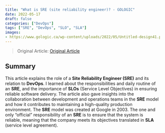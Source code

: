 ```yaml
---
title: "What is SRE (site reliability engineer)? - GOLOGIC"
date: 2022-05-17
draft: false
categories: ["DevOps"]
tags: ["SRE", "DevOps", "SLO", "SLA"]
images:
- https://www.gologic.ca/wp-content/uploads/2022/05/Untitled-design41.png
---
```


> Original Article: [Original Article](https://www.gologic.ca/en/definition-sre/)

## Summary

This article explains the role of a **Site Reliability Engineer (SRE)** and its relation to **DevOps**. I learned about the responsibilities and daily routine of an **SRE**, and the importance of **SLOs** (Service Level Objectives) in ensuring reliable software delivery. The article also gave insights into the collaboration between development and operations teams in the **SRE** model and how it contributes to maintaining a high-quality production environment. The **SRE** model was created at Google in 2003. The one and only “official” responsibility of an **SRE** is to ensure that the system is reliable, meaning that the company meets its objectives translated in **SLA** (service level agreement).
